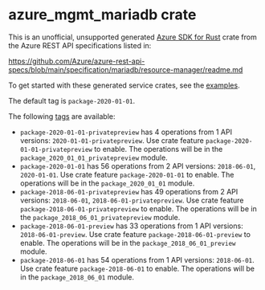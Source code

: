 # azure_mgmt_mariadb crate

This is an unofficial, unsupported generated [Azure SDK for Rust](https://github.com/Azure/azure-sdk-for-rust/tree/legacy) crate from the Azure REST API specifications listed in:

https://github.com/Azure/azure-rest-api-specs/blob/main/specification/mariadb/resource-manager/readme.md

To get started with these generated service crates, see the [examples](https://github.com/Azure/azure-sdk-for-rust/blob/legacy/services/README.md#examples).

The default tag is `package-2020-01-01`.

The following [tags](https://github.com/Azure/azure-sdk-for-rust/blob/legacy/services/tags.md) are available:

- `package-2020-01-01-privatepreview` has 4 operations from 1 API versions: `2020-01-01-privatepreview`. Use crate feature `package-2020-01-01-privatepreview` to enable. The operations will be in the `package_2020_01_01_privatepreview` module.
- `package-2020-01-01` has 56 operations from 2 API versions: `2018-06-01`, `2020-01-01`. Use crate feature `package-2020-01-01` to enable. The operations will be in the `package_2020_01_01` module.
- `package-2018-06-01-privatepreview` has 49 operations from 2 API versions: `2018-06-01`, `2018-06-01-privatepreview`. Use crate feature `package-2018-06-01-privatepreview` to enable. The operations will be in the `package_2018_06_01_privatepreview` module.
- `package-2018-06-01-preview` has 33 operations from 1 API versions: `2018-06-01-preview`. Use crate feature `package-2018-06-01-preview` to enable. The operations will be in the `package_2018_06_01_preview` module.
- `package-2018-06-01` has 54 operations from 1 API versions: `2018-06-01`. Use crate feature `package-2018-06-01` to enable. The operations will be in the `package_2018_06_01` module.